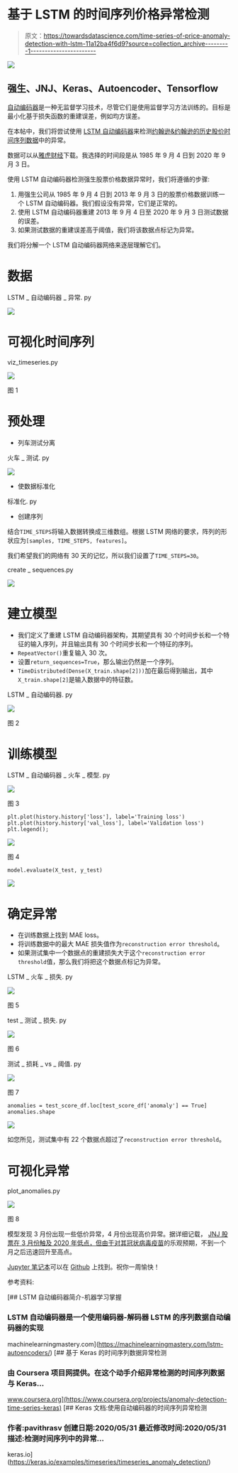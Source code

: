 # 基于 LSTM 的时间序列价格异常检测

> 原文：<https://towardsdatascience.com/time-series-of-price-anomaly-detection-with-lstm-11a12ba4f6d9?source=collection_archive---------1----------------------->

![](img/ed9b04ae55a296e299534203bc6368df.png)

## 强生、JNJ、Keras、Autoencoder、Tensorflow

[自动编码器](https://en.wikipedia.org/wiki/Autoencoder)是一种无监督学习技术，尽管它们是使用监督学习方法训练的。目标是最小化基于损失函数的重建误差，例如均方误差。

在本帖中，我们将尝试使用 [LSTM 自动编码器](https://machinelearningmastery.com/lstm-autoencoders/)来检测[约翰逊&约翰逊的历史股价时间序列数据](https://finance.yahoo.com/quote/JNJ/history?p=JNJ)中的异常。

数据可以从[雅虎财经](https://finance.yahoo.com/quote/JNJ/history/)下载。我选择的时间段是从 1985 年 9 月 4 日到 2020 年 9 月 3 日。

使用 LSTM 自动编码器检测强生股票价格数据异常时，我们将遵循的步骤:

1.  用强生公司从 1985 年 9 月 4 日到 2013 年 9 月 3 日的股票价格数据训练一个 LSTM 自动编码器。我们假设没有异常，它们是正常的。
2.  使用 LSTM 自动编码器重建 2013 年 9 月 4 日至 2020 年 9 月 3 日测试数据的误差。
3.  如果测试数据的重建误差高于阈值，我们将该数据点标记为异常。

我们将分解一个 LSTM 自动编码器网络来逐层理解它们。

# 数据

LSTM _ 自动编码器 _ 异常. py

![](img/631d81ce057a1d1500a0eb1296069dbb.png)

# 可视化时间序列

viz_timeseries.py

![](img/74aa84182d1f265d80cebc12208c13bb.png)

图 1

# 预处理

*   列车测试分离

火车 _ 测试. py

![](img/a968a12d3d7f13d6da89486c17c5ef19.png)

*   使数据标准化

标准化. py

*   创建序列

结合`TIME_STEPS`将输入数据转换成三维数组。根据 LSTM 网络的要求，阵列的形状应为`[samples, TIME_STEPS, features]`。

我们希望我们的网络有 30 天的记忆，所以我们设置了`TIME_STEPS=30`。

create _ sequences.py

![](img/dc086258c595f1d8d092fbd10c9ca0fc.png)

# 建立模型

*   我们定义了重建 LSTM 自动编码器架构，其期望具有 30 个时间步长和一个特征的输入序列，并且输出具有 30 个时间步长和一个特征的序列。
*   `RepeatVector()`重复输入 30 次。
*   设置`return_sequences=True`，那么输出仍然是一个序列。
*   `TimeDistributed(Dense(X_train.shape[2]))`加在最后得到输出，其中`X_train.shape[2]`是输入数据中的特征数。

LSTM _ 自动编码器. py

![](img/e95492fb933ddf4de58ed2d11656d1a9.png)

图 2

# 训练模型

LSTM _ 自动编码器 _ 火车 _ 模型. py

![](img/b9b6e5dec1ce19f62cb907bb1f04f87c.png)

图 3

```
plt.plot(history.history['loss'], label='Training loss')
plt.plot(history.history['val_loss'], label='Validation loss')
plt.legend();
```

![](img/7217132b24f14b5c2681471107f947ae.png)

图 4

```
model.evaluate(X_test, y_test)
```

![](img/9f644e48f6ef53ed3f40c070bcd0fee4.png)

# 确定异常

*   在训练数据上找到 MAE loss。
*   将训练数据中的最大 MAE 损失值作为`reconstruction error threshold`。
*   如果测试集中一个数据点的重建损失大于这个`reconstruction error threshold`值，那么我们将把这个数据点标记为异常。

LSTM _ 火车 _ 损失. py

![](img/23f0151a84419d33153889eccfbd3c1f.png)

图 5

test _ 测试 _ 损失. py

![](img/81a10e5d8c8d1ee1afc9d31f576b581a.png)

图 6

测试 _ 损耗 _ vs _ 阈值. py

![](img/16fd36f71321968635683f70cb33a805.png)

图 7

```
anomalies = test_score_df.loc[test_score_df['anomaly'] == True]
anomalies.shape
```

![](img/e8c679cb22a51036c714e8da3f12b2cb.png)

如您所见，测试集中有 22 个数据点超过了`reconstruction error threshold`。

# 可视化异常

plot_anomalies.py

![](img/b326bae1951cf1fc3d9998f1bf775fed.png)

图 8

模型发现 3 月份出现一些低价异常，4 月份出现高价异常。据详细记载， [JNJ 股票在 3 月份触及 2020 年低点，但由于对其冠状病毒疫苗](https://www.investors.com/news/technology/jnj-stock-buy-now/)的乐观预期，不到一个月之后迅速回升至高点。

[Jupyter 笔记本](https://github.com/susanli2016/Machine-Learning-with-Python/blob/master/Timeseries%20anomaly%20detection%20using%20LSTM%20Autoencoder%20JNJ.ipynb)可以在 [Github](https://github.com/susanli2016/Machine-Learning-with-Python/blob/master/Timeseries%20anomaly%20detection%20using%20LSTM%20Autoencoder%20JNJ.ipynb) 上找到。祝你一周愉快！

参考资料:

[](https://machinelearningmastery.com/lstm-autoencoders/) [## LSTM 自动编码器简介-机器学习掌握

### LSTM 自动编码器是一个使用编码器-解码器 LSTM 的序列数据自动编码器的实现

machinelearningmastery.com](https://machinelearningmastery.com/lstm-autoencoders/) [](https://www.coursera.org/projects/anomaly-detection-time-series-keras) [## 基于 Keras 的时间序列数据异常检测

### 由 Coursera 项目网提供。在这个动手介绍异常检测的时间序列数据与 Keras…

www.coursera.org](https://www.coursera.org/projects/anomaly-detection-time-series-keras) [](https://keras.io/examples/timeseries/timeseries_anomaly_detection/) [## Keras 文档:使用自动编码器的时间序列异常检测

### 作者:pavithrasv 创建日期:2020/05/31 最近修改时间:2020/05/31 描述:检测时间序列中的异常…

keras.io](https://keras.io/examples/timeseries/timeseries_anomaly_detection/)